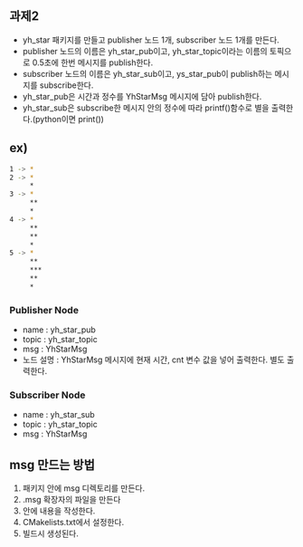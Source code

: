 ## 과제2

- yh_star 패키지를 만들고 publisher 노드 1개, subscriber 노드 1개를 만든다.
- publisher 노드의 이름은 yh_star_pub이고, yh_star_topic이라는 이름의 토픽으로 0.5초에 한번 메시지를 publish한다.
- subscriber 노드의 이름은 yh_star_sub이고, ys_star_pub이 publish하는 메시지를 subscribe한다.
- yh_star_pub은 시간과 정수를 YhStarMsg 메시지에 담아 publish한다.
- yh_star_sub은 subscribe한 메시지 안의 정수에 따라 printf()함수로 별을 출력한다.(python이면 print())


## ex)
```bash
1 -> *
2 -> *
     *
3 -> *
     **
     *
4 -> *
     **
     **
     *
5 -> *
     **
     ***
     **
     *
```


### Publisher Node
- name : yh_star_pub
- topic : yh_star_topic
- msg : YhStarMsg
- 노드 설명 : YhStarMsg 메시지에 현재 시간, cnt 변수 값을 넣어 출력한다. 별도 출력한다.

### Subscriber Node
- name : yh_star_sub
- topic : yh_star_topic
- msg : YhStarMsg


## msg 만드는 방법
1. 패키지 안에 msg 디렉토리를 만든다.
2. .msg 확장자의 파일을 만든다
3. 안에 내용을 작성한다.
4. CMakelists.txt에서 설정한다.
5. 빌드시 생성된다.